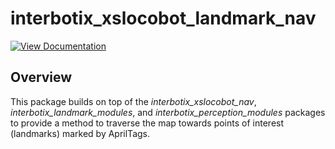 # interbotix_xslocobot_landmark_nav

[![View Documentation](https://docs.trossenrobotics.com/docs_button.svg)](https://docs.trossenrobotics.com/interbotix_xslocobots_docs/ros1_packages/landmark_based_navigation.html)

## Overview

This package builds on top of the *interbotix_xslocobot_nav*, *interbotix_landmark_modules*, and *interbotix_perception_modules* packages to provide a method to traverse the map towards points of interest (landmarks) marked by AprilTags.
